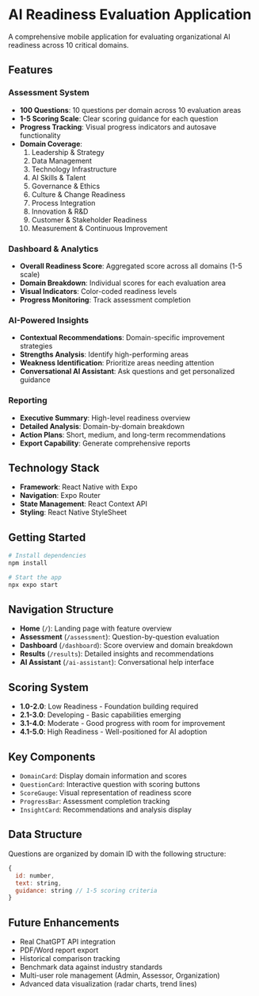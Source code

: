 # AI Readiness Evaluation Application

A comprehensive mobile application for evaluating organizational AI readiness across 10 critical domains.

## Features

### Assessment System
- **100 Questions**: 10 questions per domain across 10 evaluation areas
- **1-5 Scoring Scale**: Clear scoring guidance for each question
- **Progress Tracking**: Visual progress indicators and autosave functionality
- **Domain Coverage**:
  1. Leadership & Strategy
  2. Data Management
  3. Technology Infrastructure
  4. AI Skills & Talent
  5. Governance & Ethics
  6. Culture & Change Readiness
  7. Process Integration
  8. Innovation & R&D
  9. Customer & Stakeholder Readiness
  10. Measurement & Continuous Improvement

### Dashboard & Analytics
- **Overall Readiness Score**: Aggregated score across all domains (1-5 scale)
- **Domain Breakdown**: Individual scores for each evaluation area
- **Visual Indicators**: Color-coded readiness levels
- **Progress Monitoring**: Track assessment completion

### AI-Powered Insights
- **Contextual Recommendations**: Domain-specific improvement strategies
- **Strengths Analysis**: Identify high-performing areas
- **Weakness Identification**: Prioritize areas needing attention
- **Conversational AI Assistant**: Ask questions and get personalized guidance

### Reporting
- **Executive Summary**: High-level readiness overview
- **Detailed Analysis**: Domain-by-domain breakdown
- **Action Plans**: Short, medium, and long-term recommendations
- **Export Capability**: Generate comprehensive reports

## Technology Stack

- **Framework**: React Native with Expo
- **Navigation**: Expo Router
- **State Management**: React Context API
- **Styling**: React Native StyleSheet

## Getting Started

```bash
# Install dependencies
npm install

# Start the app
npx expo start
```

## Navigation Structure

- **Home** (`/`): Landing page with feature overview
- **Assessment** (`/assessment`): Question-by-question evaluation
- **Dashboard** (`/dashboard`): Score overview and domain breakdown
- **Results** (`/results`): Detailed insights and recommendations
- **AI Assistant** (`/ai-assistant`): Conversational help interface

## Scoring System

- **1.0-2.0**: Low Readiness - Foundation building required
- **2.1-3.0**: Developing - Basic capabilities emerging
- **3.1-4.0**: Moderate - Good progress with room for improvement
- **4.1-5.0**: High Readiness - Well-positioned for AI adoption

## Key Components

- `DomainCard`: Display domain information and scores
- `QuestionCard`: Interactive question with scoring buttons
- `ScoreGauge`: Visual representation of readiness score
- `ProgressBar`: Assessment completion tracking
- `InsightCard`: Recommendations and analysis display

## Data Structure

Questions are organized by domain ID with the following structure:
```javascript
{
  id: number,
  text: string,
  guidance: string // 1-5 scoring criteria
}
```

## Future Enhancements

- Real ChatGPT API integration
- PDF/Word report export
- Historical comparison tracking
- Benchmark data against industry standards
- Multi-user role management (Admin, Assessor, Organization)
- Advanced data visualization (radar charts, trend lines)
